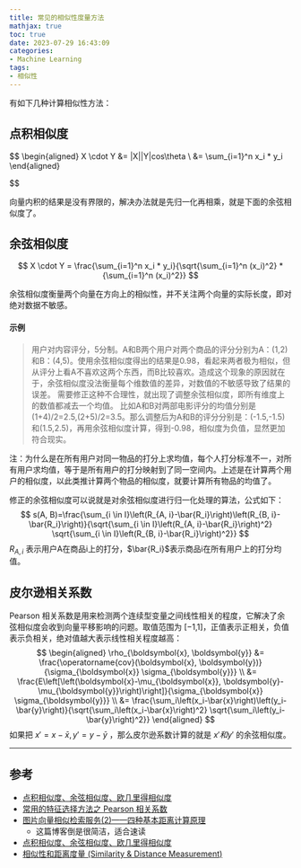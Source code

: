 ```yaml
---
title: 常见的相似性度量方法
mathjax: true
toc: true
date: 2023-07-29 16:43:09
categories:
- Machine Learning
tags:
- 相似性
---
```

有如下几种计算相似性方法：

<!--more-->

## 点积相似度

$$
\begin{aligned}
    X \cdot Y &= |X||Y|cos\theta \\
    &= \sum_{i=1}^n x_i * y_i
\end{aligned}

$$

向量内积的结果是没有界限的，解决办法就是先归一化再相乘，就是下面的余弦相似度了。


## 余弦相似度

$$
X \cdot Y = \frac{\sum_{i=1}^n x_i * y_i}{\sqrt{\sum_{i=1}^n (x_i)^2} * {\sum_{i=1}^n (x_i)^2}}
$$

余弦相似度衡量两个向量在方向上的相似性，并不关注两个向量的实际长度，即对绝对数据不敏感。

#### 示例

> 用户对内容评分，5分制。A和B两个用户对两个商品的评分分别为A：(1,2)和B：(4,5)。使用余弦相似度得出的结果是0.98，看起来两者极为相似，但从评分上看A不喜欢这两个东西，而B比较喜欢。造成这个现象的原因就在于，余弦相似度没法衡量每个维数值的差异，对数值的不敏感导致了结果的误差。
需要修正这种不合理性，就出现了调整余弦相似度，即所有维度上的数值都减去一个均值。
比如A和B对两部电影评分的均值分别是(1+4)/2=2.5,(2+5)/2=3.5。那么调整后为A和B的评分分别是：(-1.5,-1.5)和(1.5,2.5)，再用余弦相似度计算，得到-0.98，相似度为负值，显然更加符合现实。

注：为什么是在所有用户对同一物品的打分上求均值，每个人打分标准不一，对所有用户求均值，等于是所有用户的打分映射到了同一空间内。上述是在计算两个用户的相似度，以此类推计算两个物品的相似度，就要计算所有物品的均值了。

修正的余弦相似度可以说就是对余弦相似度进行归一化处理的算法，公式如下：
$$
s(A, B)=\frac{\sum_{i \in I}\left(R_{A, i}-\bar{R_i}\right)\left(R_{B, i}-\bar{R_i}\right)}{\sqrt{\sum_{i \in I}\left(R_{A, i}-\bar{R_i}\right)^2} \sqrt{\sum_{i \in I}\left(R_{B, i}-\bar{R_i}\right)^2}}
$$
$R_{A,i}$ 表示用户A在商品i上的打分，$\bar{R_i}$表示商品i在所有用户上的打分均值。

## 皮尔逊相关系数
Pearson 相关系数是用来检测两个连续型变量之间线性相关的程度，它解决了余弦相似度会收到向量平移影响的问题。取值范围为 [−1,1]，正值表示正相关，负值表示负相关，绝对值越大表示线性相关程度越高：
$$
\begin{aligned}
    \rho_{\boldsymbol{x}, \boldsymbol{y}} &= \frac{\operatorname{cov}(\boldsymbol{x}, \boldsymbol{y})}{\sigma_{\boldsymbol{x}} \sigma_{\boldsymbol{y}}} \\
    &= \frac{E\left[\left(\boldsymbol{x}-\mu_{\boldsymbol{x}}, \boldsymbol{y}-\mu_{\boldsymbol{y}}\right)\right]}{\sigma_{\boldsymbol{x}} \sigma_{\boldsymbol{y}}} \\
    &= \frac{\sum_i\left(x_i-\bar{x}\right)\left(y_i-\bar{y}\right)}{\sqrt{\sum_i\left(x_i-\bar{x}\right)^2} \sqrt{\sum_i\left(y_i-\bar{y}\right)^2}}
\end{aligned}
$$
如果把 $x'=x-\bar{x}, y'=y-\bar{y}$ ，那么皮尔逊系数计算的就是 $x' 和 y'$ 的余弦相似度。
___

## 参考

- [点积相似度、余弦相似度、欧几里得相似度](https://zhuanlan.zhihu.com/p/159244903)
- [常用的特征选择方法之 Pearson 相关系数](https://guyuecanhui.github.io/2019/07/20/feature-selection-pearson/)
- [图片向量相似检索服务(2)——四种基本距离计算原理](https://juejin.cn/post/6933963966829985799)
  - 这篇博客倒是很简洁，适合速读
- [点积相似度、余弦相似度、欧几里得相似度](https://blog.csdn.net/wind82465/article/details/118309225)
- [相似性和距离度量 (Similarity & Distance Measurement)](https://leovan.me/cn/2019/01/similarity-and-distance-measurement/#%E5%90%91%E9%87%8F%E5%86%85%E7%A7%AF-inner-product-of-vectors)